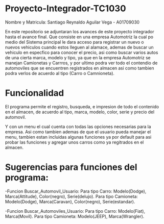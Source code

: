 # Proyecto-Integrador-TC1030
Nombre y Matricula: Santiago Reynaldo Aguilar Vega - A01709030

En este repositorio se adjuntaran los avances de este proyecto integrador hasta el avance final. Que consiste en una empresa Automotriz la cual po medio del Sistema principal le dara acceso para registrar un nuevo o nuevos vehiculos cuando estos lleguen al alamace, ademas de buscar un vehiculo en especfico para conocer el precio, asi como buscar varios autos de una cierta marca, modelo y tipo, ya que en la empresa Automotriz se manejan Camionetas y Carrros, y por ultimo podra ver todo el contendio de automoviles que se encuentren registrados en almacen asi como tambien podra verlos de acuerdo al tipo (Carro o Camnioneta).

# Funcionalidad
El programa permite el registro, busqueda, e impresion de todo el contenido en el almacen, de acuerdo al tipo, marca, modelo, color, serie y precio del automovil.

Y con un menu el cual cuenta con todas las opciones necesarias para la empresa. Asi como tambien ademas de que el usuario pueda manejar el menu, tambien estan incluidas algunas funciones ya por default para asi probar las funciones y agregar unos carros como ya regitrados en el almacen. 

# Sugerencias para funciones del programa:

-Funcion Buscar_Automovil_Usuario: 
  Para tipo Carro: Modelo(Dodge), Marca(Attitude), Color(negro), Serie(delujo).
  Para tipo Camioneta: Modelo(Dodge), Marca(Caravan), Color(negro), Serie(estandar).

-Funcion Buscar_Automoviles_Usuario:
  Para tipo Carro: Modelo(Fiat), Marca(Movil).
  Para tipo Camioneta: Modelo(JEEP), Marca(Wrangler).

